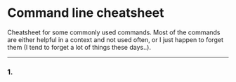 # Command line cheatsheet

Cheatsheet for some commonly used commands. Most of the commands are either
helpful in a context and not used often, or I just happen to forget them (I
tend to forget a lot of things these days..).

--------------------------------------------------------------------------------

### 1.
